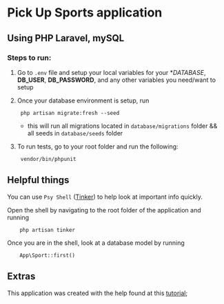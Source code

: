 # Pick Up Sports application
## Using PHP Laravel, mySQL

### Steps to run:
1. Go to `.env` file and setup your local variables for your **DATABASE*, **DB_USER**, **DB_PASSWORD**, and any other variables you need/want to setup
2. Once your database environment is setup, run 

        php artisan migrate:fresh --seed

    - this will run all migrations located in `database/migrations` folder && all seeds in `database/seeds` folder
3. To run tests, go to your root folder and run the following:

        vendor/bin/phpunit

## Helpful things

You can use `Psy Shell` ([Tinker](https://laravel-news.com/laravel-tinker)) to help look at important info quickly.

Open the shell by navigating to the root folder of the application and running 

        php artisan tinker

Once you are in the shell, look at a database model by running

        App\Sport::first()


## Extras

This application was created with the help found at this [tutorial](https://laravel-news.com/your-first-laravel-application);